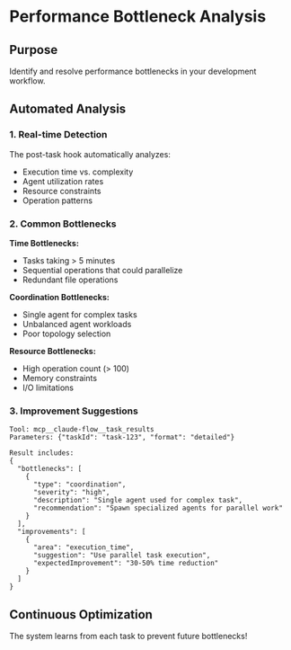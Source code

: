 # Performance Bottleneck Analysis

## Purpose

Identify and resolve performance bottlenecks in your development workflow.

## Automated Analysis

### 1. Real-time Detection

The post-task hook automatically analyzes:

- Execution time vs. complexity
- Agent utilization rates
- Resource constraints
- Operation patterns

### 2. Common Bottlenecks

**Time Bottlenecks:**

- Tasks taking > 5 minutes
- Sequential operations that could parallelize
- Redundant file operations

**Coordination Bottlenecks:**

- Single agent for complex tasks
- Unbalanced agent workloads
- Poor topology selection

**Resource Bottlenecks:**

- High operation count (> 100)
- Memory constraints
- I/O limitations

### 3. Improvement Suggestions

```
Tool: mcp__claude-flow__task_results
Parameters: {"taskId": "task-123", "format": "detailed"}

Result includes:
{
  "bottlenecks": [
    {
      "type": "coordination",
      "severity": "high",
      "description": "Single agent used for complex task",
      "recommendation": "Spawn specialized agents for parallel work"
    }
  ],
  "improvements": [
    {
      "area": "execution_time",
      "suggestion": "Use parallel task execution",
      "expectedImprovement": "30-50% time reduction"
    }
  ]
}
```

## Continuous Optimization

The system learns from each task to prevent future bottlenecks!
